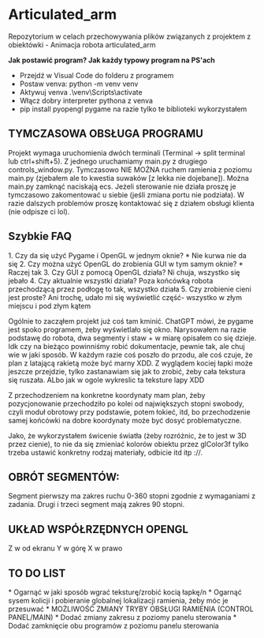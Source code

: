 <h1> Articulated_arm </h1>
Repozytorium w celach przechowywania plików związanych z projektem z obiektówki - Animacja robota articulated_arm

**Jak postawić program? Jak każdy typowy program na PS'ach**
* Przejdź w Visual Code do folderu z programem
* Postaw venva: python -m venv venv
* Aktywuj venva .\venv\Scripts\activate
* Włącz dobry interpreter pythona z venva
* pip install pyopengl pygame
na razie tylko te biblioteki wykorzystałem

<h2>TYMCZASOWA OBSŁUGA PROGRAMU</h2>
Projekt wymaga uruchomienia dwóch terminali (Terminal -> split terminal lub ctrl+shift+5). Z jednego uruchamiamy main.py z drugiego controls_window.py. Tymczasowo NIE MOŻNA ruchem ramienia z poziomu main.py (zjebałem ale to kwestia suwaków [z lekka nie dojebane]). Można main.py zamknąć naciskają ecs. Jeżeli sterowanie nie działa proszę je tymczasowo zakomentować u siebie (jeśli zmiana portu nie podziała). W razie dalszych problemów proszę kontaktować się z działem obsługi klienta (nie odpisze ci lol).

<h2>Szybkie FAQ</h2>
1. Czy da się użyć Pygame i OpenGL w jednym oknie?
* Nie kurwa nie da się
2. Czy można użyć OpenGL do zrobienia GUI w tym samym oknie?
* Raczej tak
3. Czy GUI z pomocą OpenGL działa?
Ni chuja, wszystko się jebało
4. Czy aktualnie wszystki działa?
Poza końcówką robota przechodzącą przez podłogę to tak, wszystko działa
5. Czy zrobienie cieni jest proste?
Ani trochę, udało mi się wyświetlić część- wszystko w złym miejscu i pod złym kątem


Ogólnie to zacząłem projekt już coś tam kminić. ChatGPT mówi, że pygame jest spoko programem, żeby wyświetlało się okno. 
Narysowałem na razie podstawę do robota, dwa segmenty i staw + w miarę opisałem co się dzieje. Idk czy na bieżąco powinniśmy robić dokumentacje, pewnie tak, ale chuj wie w jaki sposób.
W każdym razie coś poszło do przodu, ale coś czuje, że plan z latającą rakietą może być marny XDD. Z wyglądem kociej łapki może jeszcze przejdzie,
tylko zastanawiam się jak to zrobić, żeby cała tekstura się ruszała. ALbo jak w ogole wykreslic ta teksture lapy XDD

Z przechodzeniem na konkretne koordynaty mam plan, żeby pozycjonowanie przechodziło po kolei od największych stopni swobody, czyli moduł obrotowy przy podstawie, potem łokieć, itd, bo przechodzenie samej końcówki na dobre koordynaty może być dosyć problematyczne.

Jako, że wykorzystałem świcenie światła (żeby rozróżnic, że to jest w 3D przez cienie), to nie da się zmieniać kolorów obiektu przez  glColor3f tylko
trzeba ustawić konkretny rodzaj materiały, odbicie itd itp ://.

<h2> OBRÓT SEGMENTÓW: </h2>
Segment pierwszy ma zakres ruchu 0-360 stopni zgodnie z wymaganiami z zadania. Drugi i trzeci segment mają zakres 90 stopni.

<h2>UKŁAD WSPÓŁRZĘDNYCH OPENGL </h2>
Z w od ekranu
Y w górę
X w prawo

<h2>TO DO LIST</h2>
* Ogarnąć w jaki sposób wgrać teksturę/zrobić kocią łapkę/n
* Ogarnąć sysem kolicji i pobieranie globalnej lokalizacji ramienia, żeby móc je przesuwać
* MOŻLIWOŚĆ ZMIANY TRYBY OBSŁUGI RAMIENIA (CONTROL PANEL/MAIN)
* Dodać zmiany zakresu z poziomy panelu sterowania
* Dodać zamknięcie obu programów z poziomu panelu sterowania

